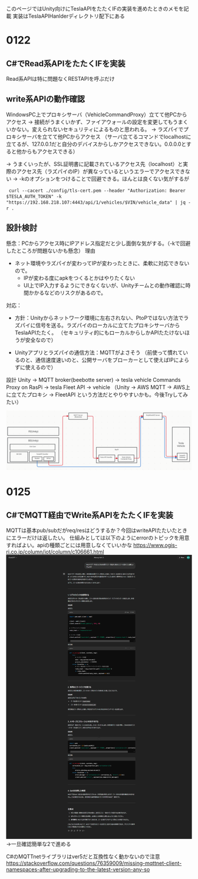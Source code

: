 このページではUnity向けにTeslaAPIをたたくIFの実装を進めたときのメモを記載
実装はTeslaAPIHanlderディレクトリ配下にある

# 0122
## C#でRead系APIをたたくIFを実装
Read系APIは特に問題なくRESTAPIを呼ぶだけ

## write系APIの動作確認
WindowsPC上でプロキシサーバ（VehicleCommandProxy）立てて他PCからアクセス
→ 接続がうまくいかず、ファイアウォールの設定を変更してもうまくいかない。変えられないセキュリティによるものと思われる。
→ ラズパイでプロキシサーバを立てて他PCからアクセス
（サーバ立てるコマンドでlocalhostに立てるが、127.0.0.1だと自分のデバイスからしかアクセスできない。0.0.0.0とすると他からもアクセスできる）

→ うまくいったが、SSL証明書に記載されているアクセス先（localhost）と実際のアクセス先（ラズパイのIP）が異なっているというエラーでアクセスできない
→ -kのオプションをつけることで回避できる。ほんとは良くない気がするが
```
 curl --cacert ./config/tls-cert.pem --header "Authorization: Bearer $TESLA_AUTH_TOKEN" -k "https://192.168.218.107:4443/api/1/vehicles/$VIN/vehicle_data" | jq -r .                             
 ```

## 設計検討
懸念：PCからアクセス時にIPアドレス指定だと少し面倒な気がする。（-kで回避したところが問題ないかも懸念）
理由
* ネット環境やラズパイが変わってIPが変わったときに、柔軟に対応できないので。
  * IPが変わる度にapkをつくるとかはやりたくない
  * UI上でIP入力するようにできなくないが、Unityチームとの動作確認に時間かかるなどのリスクがあるので。

対応：
* 方針：Unityからネットワーク環境に左右されない、PtoPではない方法でラズパイに信号を送る。ラズパイのローカルに立てたプロキシサーバからTeslaAPIたたく。
（セキュリティ的にもローカルからしかAPIたたけないほうが安全なので）

* Unityアプリとラズパイの通信方法：MQTTがよさそう
  （前使って慣れているのと、通信速度速いのと、公開サーバをブローカーとして使えばIPによらずに使えるので）

設計
Unity -> MQTT broker(beebotte server) -> tesla vehicle Commands Proxy on RasPi -> tesla Fleet API -> vehicle
（Unity -> AWS MQTT -> AWS上に立てたプロキシ -> FleetAPI という方法だとやりやすいかも。今後Tryしてみたい）

![システム構成](/doc/images/2025-01-25-09-04-59.png)

# 0125
## C#でMQTT経由でWrite系APIをたたくIFを実装
MQTTは基本pub/subだがreq/resはどうするか？今回はwriteAPIたたいたときにエラーだけは返したい。
仕組みとしては以下のようにerrorのトピックを用意すればよい。apiの種類ごとには用意しなくていいかな
https://www.ogis-ri.co.jp/column/iot/column/c106661.html
![](/doc/images/2025-01-25-09-14-23.png)
→一旦確認簡単な2で進める


C#のMQTTnetライブラリはver5だと互換性なく動かないので注意
https://stackoverflow.com/questions/76359009/missing-mqttnet-client-namespaces-after-upgrading-to-the-latest-version-any-so
